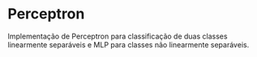# Perceptron
Implementação de Perceptron para classificação de duas classes linearmente separáveis e MLP para classes não linearmente separáveis.
